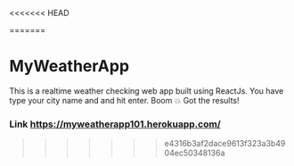 <<<<<<< HEAD


=======
# MyWeatherApp 

This is a realtime weather checking web app built using ReactJs.
You have type your city name and and hit enter. Boom 💥 Got the results!

### Link https://myweatherapp101.herokuapp.com/ 
>>>>>>> e4316b3af2dace9613f323a3b4904ec50348136a
